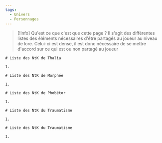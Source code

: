 ```yaml
---
tags:
  - Univers
  - Personnages
---
```


> [!Info] Qu'est ce que c'est que cette page ?
> Il s'agit des différentes listes des éléments nécessaires d'être partagés au joueur au niveau de lore. Celui-ci est dense, il est donc nécessaire de se mettre d'accord sur ce qui est ou non partagé au joueur


```
# Liste des NtK de Thalia

1. 
```

```
# Liste des NtK de Morphée

1. 
```

```
# Liste des NtK de Phobétor

1. 
```

```
# Liste des NtK du Traumatisme

1. 
```

```
# Liste des NtK du Traumatisme

1. 
```